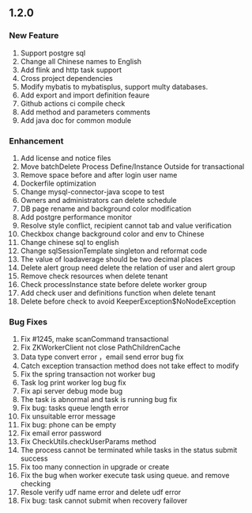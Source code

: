 ## 1.2.0

### New Feature	
1. Support postgre sql
2. Change all Chinese names to English
3. Add flink and http task support
4. Cross project dependencies
5. Modify mybatis to mybatisplus, support multy databases.
6. Add export and import definition feaure
7. Github actions ci compile check
8. Add method and parameters comments
9. Add java doc for common module

	
### Enhancement	
1. Add license and notice files
2. Move batchDelete Process Define/Instance Outside for transactional
3. Remove space before and after login user name
4. Dockerfile optimization
5. Change mysql-connector-java scope to test
6. Owners and administrators can delete schedule
7. DB page rename and background color modification 
8. Add postgre performance monitor
9. Resolve style conflict, recipient cannot tab and value verification
10. Checkbox change background color and env to Chinese
11. Change chinese sql to english
12. Change sqlSessionTemplate singleton and reformat code 
13. The value of loadaverage should be two decimal places
14. Delete alert group need delete the relation of user and alert group
15. Remove check resources when delete tenant
16. Check processInstance state before delete worker group 
17. Add check user and definitions function when delete tenant
18. Delete before check to avoid KeeperException$NoNodeException

### Bug Fixes
1. Fix #1245, make scanCommand transactional 
2. Fix ZKWorkerClient not close PathChildrenCache
3. Data type convert error ，email send error bug fix
4. Catch exception transaction method does not take effect to modify
5. Fix the spring transaction not worker bug
6. Task log print worker log bug fix
7. Fix api server debug mode bug
8. The task is abnormal and task is running bug fix
9. Fix bug: tasks queue length error
10. Fix unsuitable error message
11. Fix bug: phone can be empty
12. Fix email error password
13. Fix CheckUtils.checkUserParams method
14. The process cannot be terminated while tasks in the status submit success
15. Fix too many connection in upgrade or create 
16. Fix the bug when worker execute task using queue. and remove checking
17. Resole verify udf name error and delete udf error 
18. Fix bug: task cannot submit when recovery failover
	

